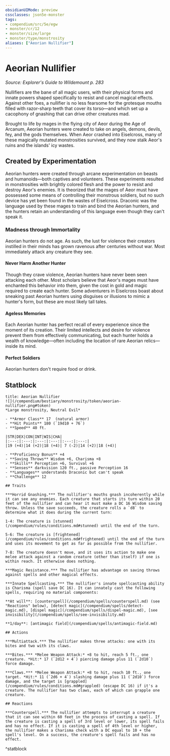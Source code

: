 ```yaml
---
obsidianUIMode: preview
cssclasses: json5e-monster
tags:
- compendium/src/5e/egw
- monster/cr/12
- monster/size/large
- monster/type/monstrosity
aliases: ["Aeorian Nullifier"]
---
```

# Aeorian Nullifier
*Source: Explorer's Guide to Wildemount p. 283*  

Nullifiers are the bane of all magic users, with their physical forms and innate powers shaped specifically to resist and cancel magical effects. Against other foes, a nullifier is no less fearsome for the grotesque mouths filled with razor-sharp teeth that cover its torso—and which set up a cacophony of gnashing that can drive other creatures mad.

Brought to life by mages in the flying city of Aeor during the Age of Arcanum, Aeorian hunters were created to take on angels, demons, devils, fey, and the gods themselves. When Aeor crashed into Eiselcross, many of these magically mutated monstrosities survived, and they now stalk Aeor's ruins and the islands' icy wastes.

## Created by Experimentation

Aeorian hunters were created through arcane experimentation on beasts and humanoids—both captives and volunteers. These experiments resulted in monstrosities with brightly colored flesh and the power to resist and destroy Aeor's enemies. It is theorized that the mages of Aeor must have possessed some means of controlling their monstrous soldiers, but no such device has yet been found in the wastes of Eiselcross. Draconic was the language used by these mages to train and bind the Aeorian hunters, and the hunters retain an understanding of this language even though they can't speak it.

### Madness through Immortality

Aeorian hunters do not age. As such, the lust for violence their creators instilled in their minds has grown ravenous after centuries without war. Most immediately attack any creature they see.

#### Never Harm Another Hunter

Though they crave violence, Aeorian hunters have never been seen attacking each other. Most scholars believe that Aeor's mages must have enchanted this behavior into them, given the cost in gold and magic required to create each hunter. Some adventurers in Eiselcross boast about sneaking past Aeorian hunters using disguises or illusions to mimic a hunter's form, but these are most likely tall tales.

#### Ageless Memories

Each Aeorian hunter has perfect recall of every experience since the moment of its creation. Their limited intellects and desire for violence prevent them from effectively communicating, but each hunter holds a wealth of knowledge—often including the location of rare Aeorian relics—inside its mind.

#### Perfect Soldiers

Aeorian hunters don't require food or drink.

## Statblock

```ad-statblock
title: Aeorian Nullifier
![](/compendium/bestiary/monstrosity/token/aeorian-nullifier.png#token)
*Large monstrosity, Neutral Evil*

- **Armor Class** 17  (natural armor)
- **Hit Points** 180 (`19d10 + 76`)
- **Speed** 40 ft.

|STR|DEX|CON|INT|WIS|CHA|
|:---:|:---:|:---:|:---:|:---:|:---:|
|19 (+4)|14 (+2)|18 (+4)| 7 (-2)|14 (+2)|18 (+4)|

- **Proficiency Bonus** +4
- **Saving Throws** Wisdom +6, Charisma +8
- **Skills** Perception +6, Survival +6
- **Senses** darkvision 120 ft., passive Perception 16
- **Languages** understands Draconic but can't speak
- **Challenge** 12

## Traits

***Horrid Gnashing.*** The nullifier's mouths gnash incoherently while it can see any enemies. Each creature that starts its turn within 20 feet of the nullifier and can hear it must make a DC 16 Wisdom saving throw. Unless the save succeeds, the creature rolls a `d8` to determine what it does during the current turn:

1-4: The creature is [stunned](/compendium/rules/conditions.md#stunned) until the end of the turn.

5-6: The creature is [frightened](/compendium/rules/conditions.md#frightened) until the end of the turn and uses its movement to get as far as possible from the nullifier.

7-8: The creature doesn't move, and it uses its action to make one melee attack against a random creature (other than itself) if one is within reach. It otherwise does nothing.

***Magic Resistance.*** The nullifier has advantage on saving throws against spells and other magical effects.

***Innate Spellcasting.*** The nullifier's innate spellcasting ability is Charisma (spell save DC 16). It can innately cast the following spells, requiring no material components:

**At will**: [counterspell](/compendium/spells/counterspell.md) (see "Reactions" below), [detect magic](/compendium/spells/detect-magic.md), [dispel magic](/compendium/spells/dispel-magic.md), [see invisibility](/compendium/spells/see-invisibility.md)

**1/day**: [antimagic field](/compendium/spells/antimagic-field.md)

## Actions

***Multiattack.*** The nullifier makes three attacks: one with its bites and two with its claws.

***Bites.*** *Melee Weapon Attack:* +8 to hit, reach 5 ft., one creature. *Hit:* 17 (`2d12 + 4`) piercing damage plus 11 (`2d10`) force damage.

***Claws.*** *Melee Weapon Attack:* +8 to hit, reach 10 ft., one target. *Hit:* 11 (`2d6 + 4`) slashing damage plus 11 (`2d10`) force damage, and the target is [grappled](/compendium/rules/conditions.md#grappled) (escape DC 16) if it's a creature. The nullifier has two claws, each of which can grapple one creature.

## Reactions

***Counterspell.*** The nullifier attempts to interrupt a creature that it can see within 60 feet in the process of casting a spell. If the creature is casting a spell of 3rd level or lower, its spell fails and has no effect. If it is casting a spell of 4th level or higher, the nullifier makes a Charisma check with a DC equal to 10 + the spell's level. On a success, the creature's spell fails and has no effect.
```
^statblock